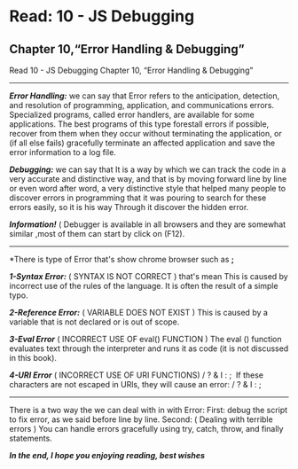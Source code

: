 # Read: 10 - JS Debugging

## Chapter 10,“Error Handling & Debugging”

Read 10 - JS Debugging Chapter 10, “Error Handling & Debugging”

---

**_Error Handling:_** we can say that Error refers to the anticipation, detection, and resolution of programming, application, and communications errors. Specialized programs, called error handlers, are available for some applications. The best programs of this type forestall errors if possible, recover from them when they occur without terminating the application, or (if all else fails) gracefully terminate an affected application and save the error information to a log file.

**_Debugging:_** we can say that It is a way by which we can track the code in a very accurate and distinctive way, and that is by moving forward line by line or even word after word, a very distinctive style that helped many people to discover errors in programming that it was pouring to search for these errors easily, so it is his way Through it discover the hidden error.

**_Information!_** ( Debugger is available in all browsers and they are somewhat similar ,most of them can start by click on (F12).

---

\*There is type of Error that's show chrome browser such as **;**

**_1-Syntax Error:_** ( SYNTAX IS NOT CORRECT ) that's mean This is caused by incorrect use of the rules of the language. It is often the result of a simple typo.

**_2-Reference Error:_** ( VARIABLE DOES NOT EXIST ) This is caused by a variable that is not declared or is out of scope.

**_3-Eval Error_** ( INCORRECT USE OF eval() FUNCTION ) The eval () function evaluates text through the interpreter and runs it as code (it is not discussed in this book).

**_4-URI Error_** ( INCORRECT USE OF URI FUNCTIONS) / ? & I : ;  If these characters are not escaped in URls, they will cause an error: / ? & I : ;

---

There is a two way the we can deal with in with Error:
First: debug the script to fix error, as we said before line by line.
Second: ( Dealing with terrible errors ) You can handle errors gracefully using try, catch, throw, and finally statements.

**_In the end, I hope you enjoying reading, best wishes_**
